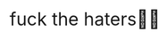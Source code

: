 <html>
<head>
<title>abd.77ah</title>
<style>
body {
  background-color: white;
  display: flex;
  justify-content: center;
  align-items: center;
  height: 100vh;
  margin: 0;
  font-size: 2em; /* Adjust font size as needed */
}
</style>
</head>
<body>
  fuck the haters🖕🖕
</body>

